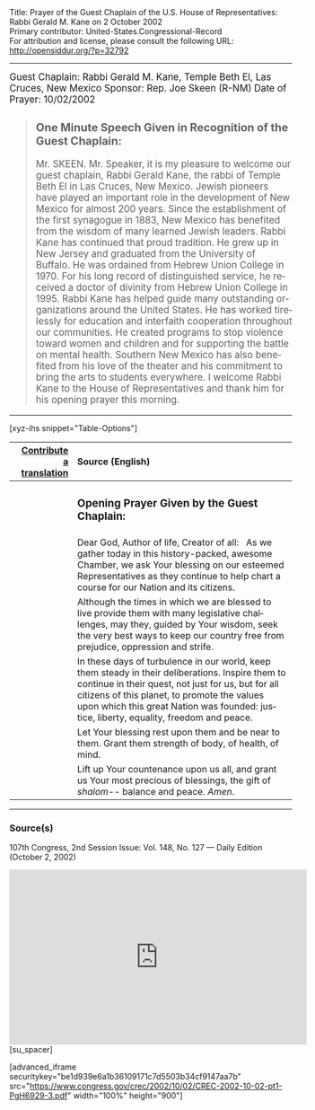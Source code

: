 <html>
<head></head>
<body>
Title: Prayer of the Guest Chaplain of the U.S. House of Representatives: Rabbi Gerald M. Kane on 2 October 2002<br />
Primary contributor: United-States.Congressional-Record<br />
For attribution and license, please consult the following URL: <a href="http://opensiddur.org/?p=32792">http://opensiddur.org/?p=32792</a>
<p />
<hr />

<div class="english" lang="en" style="font-size:1.2em;">
Guest Chaplain: Rabbi Gerald M. Kane, Temple Beth El, Las Cruces, New Mexico
Sponsor: Rep. Joe Skeen (R-NM)
Date of Prayer: 10/02/2002

<!-- -->
<blockquote>
<h3>One Minute Speech Given in Recognition of the Guest Chaplain:</h3>
Mr. SKEEN. Mr. Speaker, it is my pleasure to welcome our guest chaplain, Rabbi Gerald Kane, the rabbi of Temple Beth El in Las Cruces, New Mexico. Jewish pioneers have played an important role in the development of New Mexico for almost 200 years. Since the establishment of the first synagogue in 1883, New Mexico has benefited from the wisdom of many learned Jewish leaders. Rabbi Kane has continued that proud tradition. He grew up in New Jersey and graduated from the University of Buffalo. He was ordained from Hebrew Union College in 1970. For his long record of distinguished service, he received a doctor of divinity from Hebrew Union College in 1995. Rabbi Kane has helped guide many outstanding organizations around the United States. He has worked tirelessly for education and interfaith cooperation throughout our communities. He created programs to stop violence toward women and children and for supporting the battle on mental health. Southern New Mexico has also benefited from his love of the theater and his commitment to bring the arts to students everywhere. I welcome Rabbi Kane to the House of Representatives and thank him for his opening prayer this morning.
</blockquote>
</div>

<hr />

[xyz-ihs snippet="Table-Options"]<table style="margin-left: auto; margin-right: auto;" class="draggable">
<thead><tr><th id="x" style="text-align: right;"><a href="/translate/" target="_blank" rel="noopener">Contribute a translation</a></th><th style="text-align: left;">Source (English)</th></tr></thead>
<tbody>
<tr><td style="vertical-align:top;">
<div class="liturgy" lang="he">

</span></div></td>
 
<td style="vertical-align:top;">
<div class="english" lang="en">
<h3>Opening Prayer Given by the Guest Chaplain:</h3>
</div></td></tr>

<tr><td style="vertical-align:top;">
<div class="liturgy" lang="he">

</span></div></td>
 
<td style="vertical-align:top;">
<div class="english" lang="en">
Dear God, 
Author of life, 
Creator of all:
&nbsp;
As we gather today 
in this history-packed, awesome Chamber, 
we ask Your blessing on our esteemed Representatives 
as they continue to help chart a course 
for our Nation and its citizens.
</div></td></tr>


<tr><td style="vertical-align:top;">
<div class="liturgy" lang="he">

</span></div></td>
 
<td style="vertical-align:top;">
<div class="english" lang="en">
Although the times in which we are blessed to live 
provide them with many legislative challenges, 
may they, guided by Your wisdom, 
seek the very best ways 
to keep our country free from 
prejudice, 
oppression 
and strife.
</div></td></tr>


<tr><td style="vertical-align:top;">
<div class="liturgy" lang="he">

</span></div></td>
 
<td style="vertical-align:top;">
<div class="english" lang="en">
In these days of turbulence in our world, 
keep them steady in their deliberations. 
Inspire them to continue in their quest, 
not just for us, 
but for all citizens of this planet, 
to promote the values upon which this great Nation was founded: 
justice, 
liberty, 
equality, 
freedom 
and peace.
</div></td></tr>


<tr><td style="vertical-align:top;">
<div class="liturgy" lang="he">

</span></div></td>
 
<td style="vertical-align:top;">
<div class="english" lang="en">
Let Your blessing rest upon them 
and be near to them. 
Grant them strength 
of body, 
of health, 
of mind.
</div></td></tr>


<tr><td style="vertical-align:top;">
<div class="liturgy" lang="he">

</span></div></td>
 
<td style="vertical-align:top;">
<div class="english" lang="en">
Lift up Your countenance upon us all, 
and grant us Your most precious of blessings, 
the gift of <em>shalom</em>--
balance 
and peace. 
<em>Amen</em>.
</div></td></tr>
</tbody></table>

<hr />

<h3>Source(s)</h3>

107th Congress, 2nd Session
Issue: Vol. 148, No. 127 — Daily Edition (October 2, 2002)

<iframe width=530 height=312 src='https://www.c-span.org/video/standalone/?c4506931/user-clip-rabbi-gerald-kane-temple-beth-el-las-cruces-nm' allowfullscreen='allowfullscreen' frameborder=0></iframe>[su_spacer]

[advanced_iframe securitykey="be1d939e6a1b36109171c7d5503b34cf9147aa7b" src="https://www.congress.gov/crec/2002/10/02/CREC-2002-10-02-pt1-PgH6929-3.pdf" width="100%" height="900"]

&nbsp;
</body>
</html>